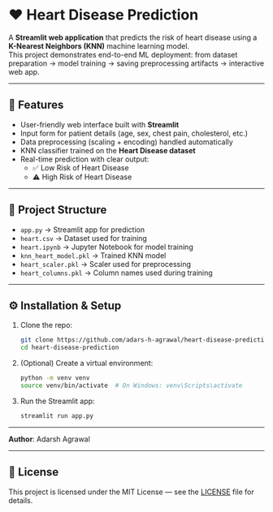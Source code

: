# ❤️ Heart Disease Prediction

A **Streamlit web application** that predicts the risk of heart disease using a **K-Nearest Neighbors (KNN)** machine learning model.  
This project demonstrates end-to-end ML deployment: from dataset preparation → model training → saving preprocessing artifacts → interactive web app.

---

## 📌 Features
- User-friendly web interface built with **Streamlit**  
- Input form for patient details (age, sex, chest pain, cholesterol, etc.)  
- Data preprocessing (scaling + encoding) handled automatically  
- KNN classifier trained on the **Heart Disease dataset**  
- Real-time prediction with clear output:  
  - ✅ Low Risk of Heart Disease  
  - ⚠️ High Risk of Heart Disease  

---

## 📂 Project Structure
- `app.py` → Streamlit app for prediction  
- `heart.csv` → Dataset used for training  
- `heart.ipynb` → Jupyter Notebook for model training  
- `knn_heart_model.pkl` → Trained KNN model  
- `heart_scaler.pkl` → Scaler used for preprocessing  
- `heart_columns.pkl` → Column names used during training  

---

## ⚙️ Installation & Setup
1. Clone the repo:
   ```bash
   git clone https://github.com/adars-h-agrawal/heart-disease-prediction.git
   cd heart-disease-prediction

2. (Optional) Create a virtual environment:
   ```bash
   python -m venv venv
   source venv/bin/activate  # On Windows: venv\Scripts\activate
3. Run the Streamlit app:
   ```bash
   streamlit run app.py

---

**Author**: Adarsh Agrawal

---

## 📜 License

This project is licensed under the MIT License — see the [LICENSE](LICENSE) file for details.
